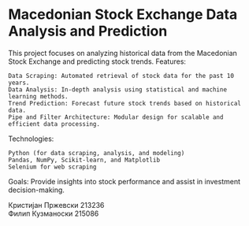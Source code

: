 # Macedonian Stock Exchange Data Analysis and Prediction
This project focuses on analyzing historical data from the Macedonian Stock Exchange and predicting stock trends.
Features:

    Data Scraping: Automated retrieval of stock data for the past 10 years.
    Data Analysis: In-depth analysis using statistical and machine learning methods.
    Trend Prediction: Forecast future stock trends based on historical data.
    Pipe and Filter Architecture: Modular design for scalable and efficient data processing.

Technologies:

    Python (for data scraping, analysis, and modeling)
    Pandas, NumPy, Scikit-learn, and Matplotlib
    Selenium for web scraping

Goals:
Provide insights into stock performance and assist in investment decision-making.

Кристијан Пржевски 213236 <br>
Филип Кузманоски 215086
